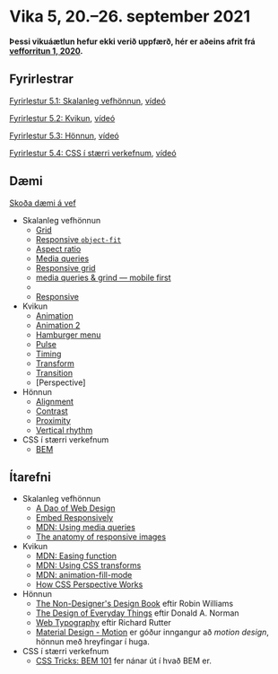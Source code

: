 # Vika 5, 20.–26. september 2021

**Þessi vikuáætlun hefur ekki verið uppfærð, hér er aðeins afrit frá [vefforritun 1, 2020](https://github.com/vefforritun/vef1-2020).**

## Fyrirlestrar

[Fyrirlestur 5.1: Skalanleg vefhönnun](05.1.responsive.md), [vídeó](https://youtu.be/uO7ch-J6PkI)

[Fyrirlestur 5.2: Kvikun](05.2.animation.md), [vídeó](https://youtu.be/RzFx7ucXN0o)

[Fyrirlestur 5.3: Hönnun](05.3.design.md), [vídeó](https://youtu.be/TtGQkUcDf08)

[Fyrirlestur 5.4: CSS í stærri verkefnum](05.4.css-verkefni.md), [vídeó](https://youtu.be/ZVaLyQmOmOM)

## Dæmi

[Skoða dæmi á vef](https://vefforritun.github.io/vef1-2021/fyrirlestrar/05/)

* Skalanleg vefhönnun
  - [Grid](daemi/rwd/grid.html)
  - [Responsive `object-fit`](daemi/rwd/object-fit-rwd.html)
  - [Aspect ratio](daemi/rwd/aspect-ratio.html)
  - [Media queries](daemi/rwd/mq.html)
  - [Responsive grid](daemi/rwd/grid-rwd.html)
  - [media queries & grind — mobile first](daemi/rwd/grid-rwd-mobile-first.html)
  - [<picture>](daemi/rwd/picture.html)
  - [Responsive](daemi/rwd/rwd.html)
* Kvikun
  - [Animation](daemi/animation/animation.html)
  - [Animation 2](daemi/animation/animation2.html)
  - [Hamburger menu](daemi/animation/hamburger.html)
  - [Pulse](daemi/animation/pulse.html)
  - [Timing](daemi/animation/timing.html)
  - [Transform](daemi/animation/transform.html)
  - [Transition](daemi/animation/transition.html)
  - [Perspective]
* Hönnun
  - [Alignment](daemi/design/alignment.html)
  - [Contrast](daemi/design/contrast.html)
  - [Proximity](daemi/design/proximity.html)
  - [Vertical rhythm](daemi/design/vertical-rhythm.html)
* CSS í stærri verkefnum
  - [BEM](daemi/bem.html)

## Ítarefni

* Skalanleg vefhönnun
  - [A Dao of Web Design](http://alistapart.com/article/dao)
  - [Embed Responsively](http://embedresponsively.com/)
  - [MDN: Using media queries](https://developer.mozilla.org/en-US/docs/Web/CSS/Media_Queries/Using_media_queries)
  - [The anatomy of responsive images](https://jakearchibald.com/2015/anatomy-of-responsive-images/)
* Kvikun
  - [MDN: Easing function](https://developer.mozilla.org/en-US/docs/Web/CSS/easing-function)
  - [MDN: Using CSS transforms](https://developer.mozilla.org/en-US/docs/Web/CSS/CSS_Transforms/Using_CSS_transforms)
  - [MDN: animation-fill-mode](https://developer.mozilla.org/en-US/docs/Web/CSS/animation-fill-mode)
  - [How CSS Perspective Works](https://css-tricks.com/how-css-perspective-works/)
* Hönnun
  - [The Non-Designer's Design Book](https://www.goodreads.com/book/show/41597.The_Non_Designer_s_Design_Book) eftir Robin Williams
  - [The Design of Everyday Things](https://www.goodreads.com/book/show/840.The_Design_of_Everyday_Things) eftir Donald A. Norman
  - [Web Typography](http://book.webtypography.net/) eftir Richard Rutter
  - [Material Design - Motion](https://material.google.com/motion/material-motion.html) er góður inngangur að _motion design_, hönnun með hreyfingar í huga.
* CSS í stærri verkefnum
  - [CSS Tricks: BEM 101](https://css-tricks.com/bem-101/) fer nánar út í hvað BEM er.
